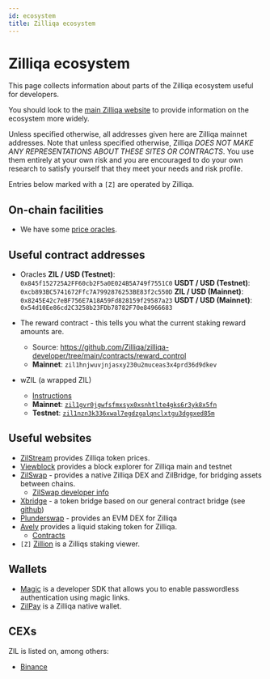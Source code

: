 ```yaml
---
id: ecosystem
title: Zilliqa ecosystem
---
```

# Zilliqa ecosystem

This page collects information about parts of the Zilliqa ecosystem useful for developers.

You should look to the [main Zilliqa website](https://zilliqa.com/) to provide information on the ecosystem more widely.

Unless specified otherwise, all addresses given here are Zilliqa mainnet addresses. Note that unless specified otherwise, Zilliqa *DOES NOT MAKE ANY REPRESENTATIONS ABOUT THESE SITES OR CONTRACTS*. You use them entirely at your own risk and you are encouraged to do your own research to satisfy yourself that they meet your needs and risk profile.

Entries below marked with a `[Z]` are operated by Zilliqa.

## On-chain facilities

 * We have some [price oracles](./chainlink.md).

## Useful contract addresses

 * Oracles
  **ZIL / USD (Testnet)**: `0x845f152725A2FF60cb2F5a0E024B5A749f7551C0` 
  **USDT / USD (Testnet)**: `0xcb893BC5741672Ffc7A7992876253BE83f2c550D`
  **ZIL / USD (Mainnet)**: `0x8245E42c7eBF756E7A18A59Fd828159f29587a23`
  **USDT / USD (Mainnet)**: `0x54d10Ee86cd2C3258b23FDb78782F70e84966683`

 * The reward contract - this tells you what the current staking reward amounts are.
    * Source: https://github.com/Zilliqa/zilliqa-developer/tree/main/contracts/reward_control
    * **Mainnet**: `zil1hnjwuvjnjasxy230u2muceas3x4prd36d9dkev`

 * wZIL (a wrapped ZIL)
    * [Instructions](wzil.md)
    * **Mainnet**: [`zil1gvr0jgwfsfmxsyx0xsnhtlte4gks6r3yk8x5fn`](https://viewblock.io/zilliqa/address/zil1gvr0jgwfsfmxsyx0xsnhtlte4gks6r3yk8x5fn)
    * **Testnet**: [`zil1nzn3k336xwal7egdzgalqnclxtgu3dggxed85m`](https://viewblock.io/zilliqa/address/zil1nzn3k336xwal7egdzgalqnclxtgu3dggxed85m?network=testnet)

## Useful websites

 * [ZilStream](https://zilstream.com/) provides Zilliqa token prices.
 * [Viewblock](https://viewblock.io/zilliqa) provides a block explorer for Zilliqa main and testnet
 * [ZilSwap](https://zilswap.io/swap) - provides a native Zilliqa DEX and ZilBridge, for bridging assets between chains.
     * [ZilSwap developer info](https://docs.zilswap.org/#/smart-contract)
 * [Xbridge](https://xbridge.zilliqa.com) - a token bridge based on our general contract bridge (see [github](https://github.com/Zilliqa/zilliqa-developer/tree/main/products/bridge))
 * [Plunderswap](https://plunderswap.com/) - provides an EVM DEX for Zilliqa
 * [Avely](https://avely.fi/) provides a liquid staking token for Zilliqa.
     * [Contracts](https://github.com/avely-finance)
 * `[Z]` [Zillion](https://stake.zilliqa.com) is a Zilliqs staking viewer.

## Wallets

 * [Magic](https://docs.magic.link/) is a developer SDK that allows you to enable passwordless authentication using magic links.
 * [ZilPay](https://zilpay.io/) is a Zilliqa native wallet.

## CEXs

ZIL is listed on, among others:

 * [Binance](https://binance.com)


